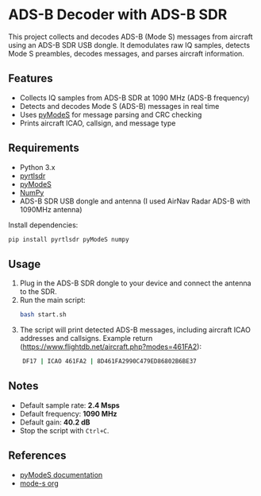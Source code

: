 # ADS-B Decoder with ADS-B SDR

This project collects and decodes ADS-B (Mode S) messages from aircraft using an ADS-B SDR USB dongle. It demodulates raw IQ samples, detects Mode S preambles, decodes messages, and parses aircraft information.

## Features

- Collects IQ samples from ADS-B SDR at 1090 MHz (ADS-B frequency)
- Detects and decodes Mode S (ADS-B) messages in real time
- Uses [pyModeS](https://github.com/junzis/pyModeS) for message parsing and CRC checking
- Prints aircraft ICAO, callsign, and message type

## Requirements

- Python 3.x
- [pyrtlsdr](https://github.com/roger-/pyrtlsdr)
- [pyModeS](https://github.com/junzis/pyModeS)
- [NumPy](https://numpy.org/)
- ADS-B SDR USB dongle and antenna (I used AirNav Radar ADS-B with 1090MHz antenna)

Install dependencies:
```sh
pip install pyrtlsdr pyModeS numpy
```

## Usage

1. Plug in the ADS-B SDR dongle to your device and connect the antenna to the SDR.
2. Run the main script:
    ```sh
    bash start.sh
    ```
3. The script will print detected ADS-B messages, including aircraft ICAO addresses and callsigns. Example return (https://www.flightdb.net/aircraft.php?modes=461FA2): 

```sh
    DF17 | ICAO 461FA2 | 8D461FA2990C479ED86802B6BE37
```


## Notes

- Default sample rate: **2.4 Msps**
- Default frequency: **1090 MHz**
- Default gain: **40.2 dB**
- Stop the script with `Ctrl+C`.

## References

- [pyModeS documentation](https://mode-s.org/pymodes/api/)
- [mode-s org](https://mode-s.org/1090mhz/content/ads-b/1-basics.html)